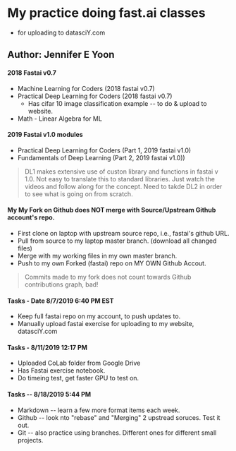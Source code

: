 # My practice doing fast.ai classes  
- for uploading to datasciY.com  
 
## Author:  Jennifer E Yoon  

#### 2018 Fastai v0.7  

  * Machine Learning for Coders (2018 fastai v0.7)
  * Practical Deep Learning for Coders (2018 fastai v0.7)
    * Has cifar 10 image classification example -- to do & upload to website.
  * Math - Linear Algebra for ML 

#### 2019 Fastai v1.0 modules

  * Practical Deep Learning for Coders (Part 1, 2019 fastai v1.0) 
  * Fundamentals of Deep Learning (Part 2, 2019 fastai v1.0))

>DL1 makes extensive use of custon library and functions in fastai v 1.0.  Not easy to translate this to standard libraries.  Just watch the videos and follow along for the concept.  Need to takde DL2 in order to see what is going on from scratch. 

#### My My Fork on Github does NOT merge with Source/Upstream Github account's repo.  

 * First clone on laptop with upstream source repo, i.e., fastai's github URL.
 * Pull from source to my laptop master branch. (download all changed files)
 * Merge with my working files in my own master branch.
 * Push to my own Forked (fastai) repo on MY OWN Github Accout.

>Commits made to my fork does not count towards Github contributions graph, bad!

#### Tasks - Date 8/7/2019  6:40 PM EST  

 * Keep full fastai repo on my account, to push updates to.
 * Manually upload fastai exercise for uploading to my website, datasciY.com
 
#### Tasks - 8/11/2019 12:17 PM  

 * Uploaded CoLab folder from Google Drive 
 * Has Fastai exercise notebook.
 * Do timeing test, get faster GPU to test on.

  
#### Tasks -- 8/18/2019  5:44 PM  

  * Markdown -- learn a few more format items each week.  
  * Github -- look nto "rebase" and "Merging" 2 upstread soruces.  Test it out.
  * Git -- also practice using branches.  Different ones for different small projects.
  
  
  
     



